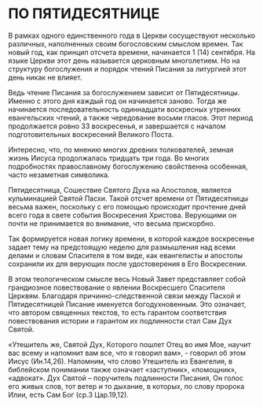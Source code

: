 # ПО ПЯТИДЕСЯТНИЦЕ

В рамках одного единственного года в Церкви сосуществуют несколько различных, наполненных своим богословским смыслом времен. Так новый год, как принцип отсчета времени, начинается 1 (14) сентября. На языке Церкви этот день называется церковным многолетием. Но на структуру богослужения и порядок чтений Писания за литургией этот день никак не влияет.

Ведь чтение Писания за богослужением зависит от Пятидесятницы. Именно с этого дня каждый год он начинается заново. Тогда же начинается последовательность одиннадцати воскресных утренних евангельских чтений, а также чередование восьми гласов. Этот период продолжается ровно 33 воскресенья, и завершается с началом подготовительных воскресений Великого Поста.

Интересно, что, по мнению многих древних толкователей, земная жизнь Иисуса продолжалась тридцать три года. Во многих подробностях православному богослужению свойственна особенная, часто незаметная символика.

Пятидесятница, Сошествие Святого Духа на Апостолов, является кульминацией Святой Пасхи. Такой отсчет времени от Пятидесятницы весьма важен, поскольку с его помощью происходит прочтение дней всего года в свете события Воскресения Христова. Верующими он почти не принимается во внимание, что весьма прискорбно.

Так формируется новая логику времени, в которой каждое воскресенье задает тему на предстоящую неделю для размышления над всеми делами и словам Спасителя в том виде, как евангелисты и апостолы сохранили их для верующих после удостоверения в Его Воскресении.

В этом теологическом смысле весь Новый Завет представляет собой грандиозное повествование о явлении Воскресшего Спасителя Церквям. Благодаря причинно-следственной связи между Пасхой и Пятидесятницей Писание именуется богодухновенным. Это означает, что автором священных текстов, то есть гарантом соответствия повествования истории и гарантом их подлинности стал Сам Дух Святой.

«Утешитель же, Святой Дух, Которого пошлет Отец во имя Мое, научит вас всему и напомнит вам все, что я говорил вам», - говорил об этом Иисус (Ин.14,26). Напомним, что слово Утешитель из Евангелия, в библейском понимании также означает «заступник», «помощник», «адвокат». Дух Святой – поручитель подлинности Писания, Он голос его живых слов, тот ветер и то дыхание, в которых, по слову пророка Илии, есть Сам Бог (ср.3 Цар.19,12).
